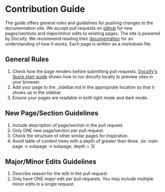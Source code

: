 # Contribution Guide

The guide offers general rules and guidelines for pushing changes to the documentation site. We accept pull requests on [github](https://github.com/IDMIL/tstick-docs) for new pages/sections and major/minor edits to existing pages. The site is powered by Docsify. We recommend reading their [documentation](https://docsify.js.org/#/?id=docsify) for an understanding of how it works. Each page is written as a markdown file.

## General Rules
1. Check how the page renders before submitting pull requests. [Docsify's Quick start guide](https://docsify.js.org/#/quickstart) shows how to run docsify locally to preview sites in your browser.
2. Add your page to the _sidebar.md in the appropriate location so that it shows up in the sidebar.
3. Ensure your pages are readable in both light mode and dark mode. 

## New Page/Section Guidelines
1. Include description of page/section in the pull request.
2. Only ONE new page/section per pull request.
3. Check the structure of other similar pages for inspiration.
4. Avoid table of content trees with a depth of greater than three. (ie: main page -> subpage -> subpage, depth = 3)

## Major/Minor Edits Guidelines
1. Describe reason for the edit in the pull request.
2. Only have ONE major edit per pull requests. You may include multiple minor edits in a single request.